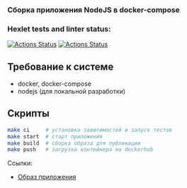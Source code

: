 ### Cборкa приложения NodeJS в docker-compose

### Hexlet tests and linter status:
[![Actions Status](https://github.com/karshak06/devops-for-programmers-project-74/workflows/hexlet-check/badge.svg)](https://github.com/karshak06/devops-for-programmers-project-74/actions)
[![Actions Status](https://github.com/karshak06/devops-for-programmers-project-74/workflows/push/badge.svg)](https://github.com/karshak06/devops-for-programmers-project-74/actions)

## Требование к системе
- docker, docker-compose
- nodejs (для локальной разработки)

## Скрипты
```bash
make ci     # установка зависимостей и запуск тестов
make start  # старт приложения
make build  # сборка образа для публикации
make push   # загрузка контейнера на dockerhub
```


Ссылки:
- [Образ приложения](https://hub.docker.com/repository/docker/karshak06/devops-for-programmers-project-74)